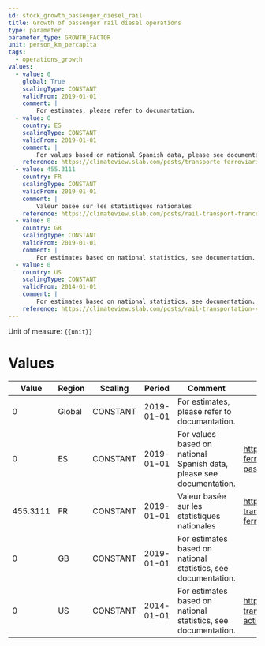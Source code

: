 ```yaml
---
id: stock_growth_passenger_diesel_rail
title: Growth of passenger rail diesel operations
type: parameter
parameter_type: GROWTH_FACTOR
unit: person_km_percapita
tags:
  - operations_growth
values:
  - value: 0
    global: True
    scalingType: CONSTANT
    validFrom: 2019-01-01
    comment: |
        For estimates, please refer to documantation.
  - value: 0
    country: ES
    scalingType: CONSTANT
    validFrom: 2019-01-01
    comment: |
        For values based on national Spanish data, please see documentation.
    reference: https://climateview.slab.com/posts/transporte-ferroviario-rail-transport-v6m8lcgr#hwu04-passenger-rail-transport
  - value: 455.3111
    country: FR
    scalingType: CONSTANT
    validFrom: 2019-01-01
    comment: |
        Valeur basée sur les statistiques nationales
    reference: https://climateview.slab.com/posts/rail-transport-france-npr7q7rn#hcigj-transport-ferroviaire-de-voyageurs
  - value: 0
    country: GB
    scalingType: CONSTANT
    validFrom: 2019-01-01
    comment: |
        For estimates based on national statistics, see documentation.
  - value: 0
    country: US
    scalingType: CONSTANT
    validFrom: 2014-01-01
    comment: |
        For estimates based on national statistics, see documentation.
    reference: https://climateview.slab.com/posts/rail-transportation-vov14r6c#hkcwg-table-2-activity-data-passenger-rail
---
```



Unit of measure: `{{unit}}`


# Values


| Value | Region | Scaling | Period | Comment | Reference |
|-------|--------|---------|--------|---------|-----------|
| 0 | Global | CONSTANT | 2019-01-01 | For estimates, please refer to documantation. |  |
| 0 | ES | CONSTANT | 2019-01-01 | For values based on national Spanish data, please see documentation. | https://climateview.slab.com/posts/transporte-ferroviario-rail-transport-v6m8lcgr#hwu04-passenger-rail-transport |
| 455.3111 | FR | CONSTANT | 2019-01-01 | Valeur basée sur les statistiques nationales | https://climateview.slab.com/posts/rail-transport-france-npr7q7rn#hcigj-transport-ferroviaire-de-voyageurs |
| 0 | GB | CONSTANT | 2019-01-01 | For estimates based on national statistics, see documentation. |  |
| 0 | US | CONSTANT | 2014-01-01 | For estimates based on national statistics, see documentation. | https://climateview.slab.com/posts/rail-transportation-vov14r6c#hkcwg-table-2-activity-data-passenger-rail |


